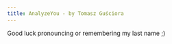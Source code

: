 ```yaml
---
title: AnalyzeYou - by Tomasz Guściora
---
```


Good luck pronouncing or remembering my last name ;)
